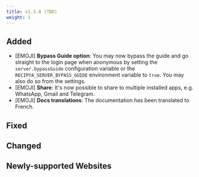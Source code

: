 ```yaml
---
title: v1.3.0 (TBD)
weight: 1
---
```


## Added

- [EMOJI] **Bypass Guide option**: You may now bypass the guide and go straight to the login page when anonymous by setting the `server.bypassGuide` configuration variable or the `RECIPYA_SERVER_BYPASS_GUIDE` environment variable to `true`. You may also do so from the settings.
- [EMOJI] **Share**: It's now possible to share to multiple installed apps, e.g. WhatsApp, Gmail and Telegram.
- [EMOJI] **Docs translations**: The documentation has been translated to French.

## Fixed

## Changed

## Newly-supported Websites
